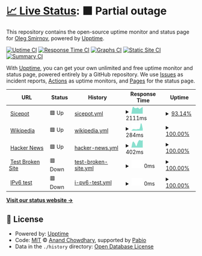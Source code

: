 # [📈 Live Status](https://https://rsipmonitoring.github.io/Rsipmonitoring/): <!--live status--> **🟧 Partial outage**

This repository contains the open-source uptime monitor and status page for [Oleg Smirnov](http://nord.org.ua), powered by [Upptime](https://github.com/upptime/upptime).

[![Uptime CI](https://github.com/Master/Rsipmonitoring/workflows/Uptime%20CI/badge.svg)](https://github.com/Master/Rsipmonitoring/actions?query=workflow%3A%22Uptime+CI%22)
[![Response Time CI](https://github.com/Master/Rsipmonitoring/workflows/Response%20Time%20CI/badge.svg)](https://github.com/Master/Rsipmonitoring/actions?query=workflow%3A%22Response+Time+CI%22)
[![Graphs CI](https://github.com/Master/Rsipmonitoring/workflows/Graphs%20CI/badge.svg)](https://github.com/Master/Rsipmonitoring/actions?query=workflow%3A%22Graphs+CI%22)
[![Static Site CI](https://github.com/Master/Rsipmonitoring/workflows/Static%20Site%20CI/badge.svg)](https://github.com/Master/Rsipmonitoring/actions?query=workflow%3A%22Static+Site+CI%22)
[![Summary CI](https://github.com/Master/Rsipmonitoring/workflows/Summary%20CI/badge.svg)](https://github.com/Master/Rsipmonitoring/actions?query=workflow%3A%22Summary+CI%22)

With [Upptime](https://upptime.js.org), you can get your own unlimited and free uptime monitor and status page, powered entirely by a GitHub repository. We use [Issues](https://github.com/Master/Rsipmonitoring/issues) as incident reports, [Actions](https://github.com/Master/Rsipmonitoring/actions) as uptime monitors, and [Pages](https://https://rsipmonitoring.github.io/Rsipmonitoring/) for the status page.

<!--start: status pages-->
<!-- This summary is generated by Upptime (https://github.com/upptime/upptime) -->
<!-- Do not edit this manually, your changes will be overwritten -->
<!-- prettier-ignore -->
| URL | Status | History | Response Time | Uptime |
| --- | ------ | ------- | ------------- | ------ |
| <img alt="" src="https://icons.duckduckgo.com/ip3/sicepot.rsipurwokerto.co.id.ico" height="13"> [Sicepot](http://sicepot.rsipurwokerto.co.id/) | 🟩 Up | [sicepot.yml](https://github.com/rsipmonitoring/Rsipmonitoring/commits/HEAD/history/sicepot.yml) | <details><summary><img alt="Response time graph" src="./graphs/sicepot/response-time-week.png" height="20"> 2111ms</summary><br><a href="https://https://rsipmonitoring.github.io/Rsipmonitoring//history/sicepot"><img alt="Response time 1951" src="https://img.shields.io/endpoint?url=https%3A%2F%2Fraw.githubusercontent.com%2Frsipmonitoring%2FRsipmonitoring%2FHEAD%2Fapi%2Fsicepot%2Fresponse-time.json"></a><br><a href="https://https://rsipmonitoring.github.io/Rsipmonitoring//history/sicepot"><img alt="24-hour response time 1955" src="https://img.shields.io/endpoint?url=https%3A%2F%2Fraw.githubusercontent.com%2Frsipmonitoring%2FRsipmonitoring%2FHEAD%2Fapi%2Fsicepot%2Fresponse-time-day.json"></a><br><a href="https://https://rsipmonitoring.github.io/Rsipmonitoring//history/sicepot"><img alt="7-day response time 2111" src="https://img.shields.io/endpoint?url=https%3A%2F%2Fraw.githubusercontent.com%2Frsipmonitoring%2FRsipmonitoring%2FHEAD%2Fapi%2Fsicepot%2Fresponse-time-week.json"></a><br><a href="https://https://rsipmonitoring.github.io/Rsipmonitoring//history/sicepot"><img alt="30-day response time 1951" src="https://img.shields.io/endpoint?url=https%3A%2F%2Fraw.githubusercontent.com%2Frsipmonitoring%2FRsipmonitoring%2FHEAD%2Fapi%2Fsicepot%2Fresponse-time-month.json"></a><br><a href="https://https://rsipmonitoring.github.io/Rsipmonitoring//history/sicepot"><img alt="1-year response time 1951" src="https://img.shields.io/endpoint?url=https%3A%2F%2Fraw.githubusercontent.com%2Frsipmonitoring%2FRsipmonitoring%2FHEAD%2Fapi%2Fsicepot%2Fresponse-time-year.json"></a></details> | <details><summary><a href="https://https://rsipmonitoring.github.io/Rsipmonitoring//history/sicepot">93.14%</a></summary><a href="https://https://rsipmonitoring.github.io/Rsipmonitoring//history/sicepot"><img alt="All-time uptime 97.43%" src="https://img.shields.io/endpoint?url=https%3A%2F%2Fraw.githubusercontent.com%2Frsipmonitoring%2FRsipmonitoring%2FHEAD%2Fapi%2Fsicepot%2Fuptime.json"></a><br><a href="https://https://rsipmonitoring.github.io/Rsipmonitoring//history/sicepot"><img alt="24-hour uptime 100.00%" src="https://img.shields.io/endpoint?url=https%3A%2F%2Fraw.githubusercontent.com%2Frsipmonitoring%2FRsipmonitoring%2FHEAD%2Fapi%2Fsicepot%2Fuptime-day.json"></a><br><a href="https://https://rsipmonitoring.github.io/Rsipmonitoring//history/sicepot"><img alt="7-day uptime 93.14%" src="https://img.shields.io/endpoint?url=https%3A%2F%2Fraw.githubusercontent.com%2Frsipmonitoring%2FRsipmonitoring%2FHEAD%2Fapi%2Fsicepot%2Fuptime-week.json"></a><br><a href="https://https://rsipmonitoring.github.io/Rsipmonitoring//history/sicepot"><img alt="30-day uptime 97.43%" src="https://img.shields.io/endpoint?url=https%3A%2F%2Fraw.githubusercontent.com%2Frsipmonitoring%2FRsipmonitoring%2FHEAD%2Fapi%2Fsicepot%2Fuptime-month.json"></a><br><a href="https://https://rsipmonitoring.github.io/Rsipmonitoring//history/sicepot"><img alt="1-year uptime 97.43%" src="https://img.shields.io/endpoint?url=https%3A%2F%2Fraw.githubusercontent.com%2Frsipmonitoring%2FRsipmonitoring%2FHEAD%2Fapi%2Fsicepot%2Fuptime-year.json"></a></details>
| <img alt="" src="https://icons.duckduckgo.com/ip3/en.wikipedia.org.ico" height="13"> [Wikipedia](https://en.wikipedia.org) | 🟩 Up | [wikipedia.yml](https://github.com/rsipmonitoring/Rsipmonitoring/commits/HEAD/history/wikipedia.yml) | <details><summary><img alt="Response time graph" src="./graphs/wikipedia/response-time-week.png" height="20"> 284ms</summary><br><a href="https://https://rsipmonitoring.github.io/Rsipmonitoring//history/wikipedia"><img alt="Response time 202" src="https://img.shields.io/endpoint?url=https%3A%2F%2Fraw.githubusercontent.com%2Frsipmonitoring%2FRsipmonitoring%2FHEAD%2Fapi%2Fwikipedia%2Fresponse-time.json"></a><br><a href="https://https://rsipmonitoring.github.io/Rsipmonitoring//history/wikipedia"><img alt="24-hour response time 227" src="https://img.shields.io/endpoint?url=https%3A%2F%2Fraw.githubusercontent.com%2Frsipmonitoring%2FRsipmonitoring%2FHEAD%2Fapi%2Fwikipedia%2Fresponse-time-day.json"></a><br><a href="https://https://rsipmonitoring.github.io/Rsipmonitoring//history/wikipedia"><img alt="7-day response time 284" src="https://img.shields.io/endpoint?url=https%3A%2F%2Fraw.githubusercontent.com%2Frsipmonitoring%2FRsipmonitoring%2FHEAD%2Fapi%2Fwikipedia%2Fresponse-time-week.json"></a><br><a href="https://https://rsipmonitoring.github.io/Rsipmonitoring//history/wikipedia"><img alt="30-day response time 202" src="https://img.shields.io/endpoint?url=https%3A%2F%2Fraw.githubusercontent.com%2Frsipmonitoring%2FRsipmonitoring%2FHEAD%2Fapi%2Fwikipedia%2Fresponse-time-month.json"></a><br><a href="https://https://rsipmonitoring.github.io/Rsipmonitoring//history/wikipedia"><img alt="1-year response time 202" src="https://img.shields.io/endpoint?url=https%3A%2F%2Fraw.githubusercontent.com%2Frsipmonitoring%2FRsipmonitoring%2FHEAD%2Fapi%2Fwikipedia%2Fresponse-time-year.json"></a></details> | <details><summary><a href="https://https://rsipmonitoring.github.io/Rsipmonitoring//history/wikipedia">100.00%</a></summary><a href="https://https://rsipmonitoring.github.io/Rsipmonitoring//history/wikipedia"><img alt="All-time uptime 100.00%" src="https://img.shields.io/endpoint?url=https%3A%2F%2Fraw.githubusercontent.com%2Frsipmonitoring%2FRsipmonitoring%2FHEAD%2Fapi%2Fwikipedia%2Fuptime.json"></a><br><a href="https://https://rsipmonitoring.github.io/Rsipmonitoring//history/wikipedia"><img alt="24-hour uptime 100.00%" src="https://img.shields.io/endpoint?url=https%3A%2F%2Fraw.githubusercontent.com%2Frsipmonitoring%2FRsipmonitoring%2FHEAD%2Fapi%2Fwikipedia%2Fuptime-day.json"></a><br><a href="https://https://rsipmonitoring.github.io/Rsipmonitoring//history/wikipedia"><img alt="7-day uptime 100.00%" src="https://img.shields.io/endpoint?url=https%3A%2F%2Fraw.githubusercontent.com%2Frsipmonitoring%2FRsipmonitoring%2FHEAD%2Fapi%2Fwikipedia%2Fuptime-week.json"></a><br><a href="https://https://rsipmonitoring.github.io/Rsipmonitoring//history/wikipedia"><img alt="30-day uptime 100.00%" src="https://img.shields.io/endpoint?url=https%3A%2F%2Fraw.githubusercontent.com%2Frsipmonitoring%2FRsipmonitoring%2FHEAD%2Fapi%2Fwikipedia%2Fuptime-month.json"></a><br><a href="https://https://rsipmonitoring.github.io/Rsipmonitoring//history/wikipedia"><img alt="1-year uptime 100.00%" src="https://img.shields.io/endpoint?url=https%3A%2F%2Fraw.githubusercontent.com%2Frsipmonitoring%2FRsipmonitoring%2FHEAD%2Fapi%2Fwikipedia%2Fuptime-year.json"></a></details>
| <img alt="" src="https://icons.duckduckgo.com/ip3/news.ycombinator.com.ico" height="13"> [Hacker News](https://news.ycombinator.com) | 🟩 Up | [hacker-news.yml](https://github.com/rsipmonitoring/Rsipmonitoring/commits/HEAD/history/hacker-news.yml) | <details><summary><img alt="Response time graph" src="./graphs/hacker-news/response-time-week.png" height="20"> 402ms</summary><br><a href="https://https://rsipmonitoring.github.io/Rsipmonitoring//history/hacker-news"><img alt="Response time 288" src="https://img.shields.io/endpoint?url=https%3A%2F%2Fraw.githubusercontent.com%2Frsipmonitoring%2FRsipmonitoring%2FHEAD%2Fapi%2Fhacker-news%2Fresponse-time.json"></a><br><a href="https://https://rsipmonitoring.github.io/Rsipmonitoring//history/hacker-news"><img alt="24-hour response time 422" src="https://img.shields.io/endpoint?url=https%3A%2F%2Fraw.githubusercontent.com%2Frsipmonitoring%2FRsipmonitoring%2FHEAD%2Fapi%2Fhacker-news%2Fresponse-time-day.json"></a><br><a href="https://https://rsipmonitoring.github.io/Rsipmonitoring//history/hacker-news"><img alt="7-day response time 402" src="https://img.shields.io/endpoint?url=https%3A%2F%2Fraw.githubusercontent.com%2Frsipmonitoring%2FRsipmonitoring%2FHEAD%2Fapi%2Fhacker-news%2Fresponse-time-week.json"></a><br><a href="https://https://rsipmonitoring.github.io/Rsipmonitoring//history/hacker-news"><img alt="30-day response time 288" src="https://img.shields.io/endpoint?url=https%3A%2F%2Fraw.githubusercontent.com%2Frsipmonitoring%2FRsipmonitoring%2FHEAD%2Fapi%2Fhacker-news%2Fresponse-time-month.json"></a><br><a href="https://https://rsipmonitoring.github.io/Rsipmonitoring//history/hacker-news"><img alt="1-year response time 288" src="https://img.shields.io/endpoint?url=https%3A%2F%2Fraw.githubusercontent.com%2Frsipmonitoring%2FRsipmonitoring%2FHEAD%2Fapi%2Fhacker-news%2Fresponse-time-year.json"></a></details> | <details><summary><a href="https://https://rsipmonitoring.github.io/Rsipmonitoring//history/hacker-news">100.00%</a></summary><a href="https://https://rsipmonitoring.github.io/Rsipmonitoring//history/hacker-news"><img alt="All-time uptime 100.00%" src="https://img.shields.io/endpoint?url=https%3A%2F%2Fraw.githubusercontent.com%2Frsipmonitoring%2FRsipmonitoring%2FHEAD%2Fapi%2Fhacker-news%2Fuptime.json"></a><br><a href="https://https://rsipmonitoring.github.io/Rsipmonitoring//history/hacker-news"><img alt="24-hour uptime 100.00%" src="https://img.shields.io/endpoint?url=https%3A%2F%2Fraw.githubusercontent.com%2Frsipmonitoring%2FRsipmonitoring%2FHEAD%2Fapi%2Fhacker-news%2Fuptime-day.json"></a><br><a href="https://https://rsipmonitoring.github.io/Rsipmonitoring//history/hacker-news"><img alt="7-day uptime 100.00%" src="https://img.shields.io/endpoint?url=https%3A%2F%2Fraw.githubusercontent.com%2Frsipmonitoring%2FRsipmonitoring%2FHEAD%2Fapi%2Fhacker-news%2Fuptime-week.json"></a><br><a href="https://https://rsipmonitoring.github.io/Rsipmonitoring//history/hacker-news"><img alt="30-day uptime 100.00%" src="https://img.shields.io/endpoint?url=https%3A%2F%2Fraw.githubusercontent.com%2Frsipmonitoring%2FRsipmonitoring%2FHEAD%2Fapi%2Fhacker-news%2Fuptime-month.json"></a><br><a href="https://https://rsipmonitoring.github.io/Rsipmonitoring//history/hacker-news"><img alt="1-year uptime 100.00%" src="https://img.shields.io/endpoint?url=https%3A%2F%2Fraw.githubusercontent.com%2Frsipmonitoring%2FRsipmonitoring%2FHEAD%2Fapi%2Fhacker-news%2Fuptime-year.json"></a></details>
| <img alt="" src="https://icons.duckduckgo.com/ip3/thissitedoesnotexist.koj.co.ico" height="13"> [Test Broken Site](https://thissitedoesnotexist.koj.co) | 🟥 Down | [test-broken-site.yml](https://github.com/rsipmonitoring/Rsipmonitoring/commits/HEAD/history/test-broken-site.yml) | <details><summary><img alt="Response time graph" src="./graphs/test-broken-site/response-time-week.png" height="20"> 0ms</summary><br><a href="https://https://rsipmonitoring.github.io/Rsipmonitoring//history/test-broken-site"><img alt="Response time 0" src="https://img.shields.io/endpoint?url=https%3A%2F%2Fraw.githubusercontent.com%2Frsipmonitoring%2FRsipmonitoring%2FHEAD%2Fapi%2Ftest-broken-site%2Fresponse-time.json"></a><br><a href="https://https://rsipmonitoring.github.io/Rsipmonitoring//history/test-broken-site"><img alt="24-hour response time 0" src="https://img.shields.io/endpoint?url=https%3A%2F%2Fraw.githubusercontent.com%2Frsipmonitoring%2FRsipmonitoring%2FHEAD%2Fapi%2Ftest-broken-site%2Fresponse-time-day.json"></a><br><a href="https://https://rsipmonitoring.github.io/Rsipmonitoring//history/test-broken-site"><img alt="7-day response time 0" src="https://img.shields.io/endpoint?url=https%3A%2F%2Fraw.githubusercontent.com%2Frsipmonitoring%2FRsipmonitoring%2FHEAD%2Fapi%2Ftest-broken-site%2Fresponse-time-week.json"></a><br><a href="https://https://rsipmonitoring.github.io/Rsipmonitoring//history/test-broken-site"><img alt="30-day response time 0" src="https://img.shields.io/endpoint?url=https%3A%2F%2Fraw.githubusercontent.com%2Frsipmonitoring%2FRsipmonitoring%2FHEAD%2Fapi%2Ftest-broken-site%2Fresponse-time-month.json"></a><br><a href="https://https://rsipmonitoring.github.io/Rsipmonitoring//history/test-broken-site"><img alt="1-year response time 0" src="https://img.shields.io/endpoint?url=https%3A%2F%2Fraw.githubusercontent.com%2Frsipmonitoring%2FRsipmonitoring%2FHEAD%2Fapi%2Ftest-broken-site%2Fresponse-time-year.json"></a></details> | <details><summary><a href="https://https://rsipmonitoring.github.io/Rsipmonitoring//history/test-broken-site">100.00%</a></summary><a href="https://https://rsipmonitoring.github.io/Rsipmonitoring//history/test-broken-site"><img alt="All-time uptime 100.00%" src="https://img.shields.io/endpoint?url=https%3A%2F%2Fraw.githubusercontent.com%2Frsipmonitoring%2FRsipmonitoring%2FHEAD%2Fapi%2Ftest-broken-site%2Fuptime.json"></a><br><a href="https://https://rsipmonitoring.github.io/Rsipmonitoring//history/test-broken-site"><img alt="24-hour uptime 100.00%" src="https://img.shields.io/endpoint?url=https%3A%2F%2Fraw.githubusercontent.com%2Frsipmonitoring%2FRsipmonitoring%2FHEAD%2Fapi%2Ftest-broken-site%2Fuptime-day.json"></a><br><a href="https://https://rsipmonitoring.github.io/Rsipmonitoring//history/test-broken-site"><img alt="7-day uptime 100.00%" src="https://img.shields.io/endpoint?url=https%3A%2F%2Fraw.githubusercontent.com%2Frsipmonitoring%2FRsipmonitoring%2FHEAD%2Fapi%2Ftest-broken-site%2Fuptime-week.json"></a><br><a href="https://https://rsipmonitoring.github.io/Rsipmonitoring//history/test-broken-site"><img alt="30-day uptime 100.00%" src="https://img.shields.io/endpoint?url=https%3A%2F%2Fraw.githubusercontent.com%2Frsipmonitoring%2FRsipmonitoring%2FHEAD%2Fapi%2Ftest-broken-site%2Fuptime-month.json"></a><br><a href="https://https://rsipmonitoring.github.io/Rsipmonitoring//history/test-broken-site"><img alt="1-year uptime 100.00%" src="https://img.shields.io/endpoint?url=https%3A%2F%2Fraw.githubusercontent.com%2Frsipmonitoring%2FRsipmonitoring%2FHEAD%2Fapi%2Ftest-broken-site%2Fuptime-year.json"></a></details>
| <img alt="" src="https://icons.duckduckgo.com/ip3/null.ico" height="13"> [IPv6 test](forwardemail.net) | 🟥 Down | [i-pv6-test.yml](https://github.com/rsipmonitoring/Rsipmonitoring/commits/HEAD/history/i-pv6-test.yml) | <details><summary><img alt="Response time graph" src="./graphs/i-pv6-test/response-time-week.png" height="20"> 0ms</summary><br><a href="https://https://rsipmonitoring.github.io/Rsipmonitoring//history/i-pv6-test"><img alt="Response time 0" src="https://img.shields.io/endpoint?url=https%3A%2F%2Fraw.githubusercontent.com%2Frsipmonitoring%2FRsipmonitoring%2FHEAD%2Fapi%2Fi-pv6-test%2Fresponse-time.json"></a><br><a href="https://https://rsipmonitoring.github.io/Rsipmonitoring//history/i-pv6-test"><img alt="24-hour response time 0" src="https://img.shields.io/endpoint?url=https%3A%2F%2Fraw.githubusercontent.com%2Frsipmonitoring%2FRsipmonitoring%2FHEAD%2Fapi%2Fi-pv6-test%2Fresponse-time-day.json"></a><br><a href="https://https://rsipmonitoring.github.io/Rsipmonitoring//history/i-pv6-test"><img alt="7-day response time 0" src="https://img.shields.io/endpoint?url=https%3A%2F%2Fraw.githubusercontent.com%2Frsipmonitoring%2FRsipmonitoring%2FHEAD%2Fapi%2Fi-pv6-test%2Fresponse-time-week.json"></a><br><a href="https://https://rsipmonitoring.github.io/Rsipmonitoring//history/i-pv6-test"><img alt="30-day response time 0" src="https://img.shields.io/endpoint?url=https%3A%2F%2Fraw.githubusercontent.com%2Frsipmonitoring%2FRsipmonitoring%2FHEAD%2Fapi%2Fi-pv6-test%2Fresponse-time-month.json"></a><br><a href="https://https://rsipmonitoring.github.io/Rsipmonitoring//history/i-pv6-test"><img alt="1-year response time 0" src="https://img.shields.io/endpoint?url=https%3A%2F%2Fraw.githubusercontent.com%2Frsipmonitoring%2FRsipmonitoring%2FHEAD%2Fapi%2Fi-pv6-test%2Fresponse-time-year.json"></a></details> | <details><summary><a href="https://https://rsipmonitoring.github.io/Rsipmonitoring//history/i-pv6-test">100.00%</a></summary><a href="https://https://rsipmonitoring.github.io/Rsipmonitoring//history/i-pv6-test"><img alt="All-time uptime 100.00%" src="https://img.shields.io/endpoint?url=https%3A%2F%2Fraw.githubusercontent.com%2Frsipmonitoring%2FRsipmonitoring%2FHEAD%2Fapi%2Fi-pv6-test%2Fuptime.json"></a><br><a href="https://https://rsipmonitoring.github.io/Rsipmonitoring//history/i-pv6-test"><img alt="24-hour uptime 100.00%" src="https://img.shields.io/endpoint?url=https%3A%2F%2Fraw.githubusercontent.com%2Frsipmonitoring%2FRsipmonitoring%2FHEAD%2Fapi%2Fi-pv6-test%2Fuptime-day.json"></a><br><a href="https://https://rsipmonitoring.github.io/Rsipmonitoring//history/i-pv6-test"><img alt="7-day uptime 100.00%" src="https://img.shields.io/endpoint?url=https%3A%2F%2Fraw.githubusercontent.com%2Frsipmonitoring%2FRsipmonitoring%2FHEAD%2Fapi%2Fi-pv6-test%2Fuptime-week.json"></a><br><a href="https://https://rsipmonitoring.github.io/Rsipmonitoring//history/i-pv6-test"><img alt="30-day uptime 100.00%" src="https://img.shields.io/endpoint?url=https%3A%2F%2Fraw.githubusercontent.com%2Frsipmonitoring%2FRsipmonitoring%2FHEAD%2Fapi%2Fi-pv6-test%2Fuptime-month.json"></a><br><a href="https://https://rsipmonitoring.github.io/Rsipmonitoring//history/i-pv6-test"><img alt="1-year uptime 100.00%" src="https://img.shields.io/endpoint?url=https%3A%2F%2Fraw.githubusercontent.com%2Frsipmonitoring%2FRsipmonitoring%2FHEAD%2Fapi%2Fi-pv6-test%2Fuptime-year.json"></a></details>

<!--end: status pages-->

[**Visit our status website →**](https://https://rsipmonitoring.github.io/Rsipmonitoring/)

## 📄 License

- Powered by: [Upptime](https://github.com/upptime/upptime)
- Code: [MIT](./LICENSE) © [Anand Chowdhary](https://anandchowdhary.com), supported by [Pabio](https://pabio.com)
- Data in the `./history` directory: [Open Database License](https://opendatacommons.org/licenses/odbl/1-0/)
